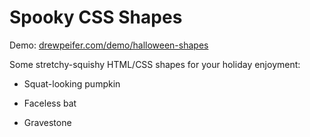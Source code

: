 Spooky CSS Shapes
=================

Demo: [drewpeifer.com/demo/halloween-shapes](http://www.drewpeifer.com/demo/halloween-shapes "Halloween Shapes")

Some stretchy-squishy HTML/CSS shapes for your holiday enjoyment:

* Squat-looking pumpkin

* Faceless bat

* Gravestone